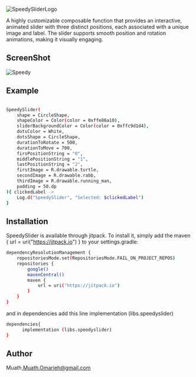 ![SpeedySliderLogo](https://github.com/user-attachments/assets/ffce7cf8-7b54-490c-b847-f39c774f1e5f)

A highly customizable composable function that provides an interactive, animated slider with three distinct positions, each associated with a unique image and label. The slider supports smooth position and rotation animations, making it visually engaging.

## ScreenShot


![Speedy](https://github.com/user-attachments/assets/130a631f-1fb7-4353-ac5c-eec761f2c24a)

## Example

```bash

SpeedySlider(
    shape = CircleShape,
    shapeColor = Color(color = 0xffe86a10),
    sliderBackgroundColor = Color(color = 0xffc9d1d4),
    dotsColor = White,
    dotsShape = CircleShape,
    durationToRotate = 500,
    durationToMove = 700,
    firsPositionString = "0",
    middlePositionString = "1",
    lastPositionString = "2",
    firstImage = R.drawable.turtle,
    secondImage = R.drawable.rabb,
    thirdImage = R.drawable.running_man,
    padding = 50.dp
){ clickedLabel ->
    Log.d("SpeedySlider", "Selected: $clickedLabel")
}

```


## Installation
SpeedySlider is available through jitpack. To install it, simply add the maven { url = uri("https://jitpack.io") } to your settings.gradle:

```bash
dependencyResolutionManagement {
    repositoriesMode.set(RepositoriesMode.FAIL_ON_PROJECT_REPOS)
    repositories {
        google()
        mavenCentral()
        maven {
            url = uri("https://jitpack.io")
        }
    }
}
```
and in dependencies add this line implementation (libs.speedyslider)
```bash
dependencies{
      implementation (libs.speedyslider)
}
```

## Author
Muath,Muath.Omarieh@gmail.com

